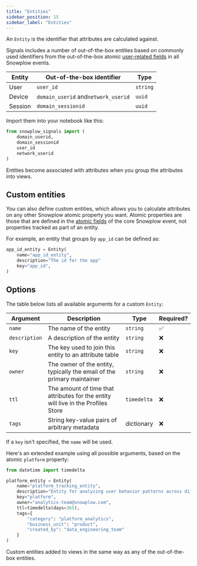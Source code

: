 ```yaml
---
title: "Entities"
sidebar_position: 15
sidebar_label: "Entities"
---
```


An `Entity` is the identifier that attributes are calculated against.

Signals includes a number of out-of-the-box entities based on commonly used identifiers from the out-of-the-box atomic [user-related fields](/docs/fundamentals/canonical-event/index.md#user-related-fields) in all Snowplow events.

| Entity  | Out-of-the-box identifier           | Type     |
| ------- | ----------------------------------- | -------- |
| User    | `user_id`                           | `string` |
| Device  | `domain_userid` and`network_userid` | `uuid`   |
| Session | `domain_sessionid`                  | `uuid`   |

Import them into your notebook like this:

```python
from snowplow_signals import (
    domain_userid,
    domain_sessionid
    user_id
    network_userid
)
```

Entities become associated with attributes when you group the attributes into views.

## Custom entities

You can also define custom entities, which allows you to calculate attributes on any other Snowplow atomic property you want. Atomic properties are those that are defined in the [atomic fields](/docs/fundamentals/canonical-event/index.md#atomic-fields) of the core Snowplow event, not properties tracked as part of an entity.

For example, an entity that groups by `app_id` can be defined as:

```python
app_id_entity = Entity(
    name="app_id_entity",
    description="The id for the app"
    key="app_id",
)
```

## Options

The table below lists all available arguments for a custom `Entity`:

| Argument      | Description                                                                       | Type        | Required? |
| ------------- | --------------------------------------------------------------------------------- | ----------- | --------- |
| `name`        | The name of the entity                                                            | `string`    | ✅         |
| `description` | A description of the entity                                                       | `string`    | ❌         |
| `key`         | The key used to join this entity to an attribute table                            | `string`    | ❌         |
| `owner`       | The owner of the entity, typically the email of the primary maintainer            | `string`    | ❌         |
| `ttl`         | The amount of time that attributes for the entity will live in the Profiles Store | `timedelta` | ❌         |
| `tags`        | String key-value pairs of arbitrary metadata                                      | dictionary  | ❌         |

If a `key` isn't specified, the `name` will be used.

Here's an extended example using all possible arguments, based on the atomic `platform` property:

```python
from datetime import timedelta

platform_entity = Entity(
    name="platform_tracking_entity",
    description="Entity for analyzing user behavior patterns across different platforms (web, mobile, server-side) to understand cross-platform engagement and optimize user experience",
    key="platform",
    owner="analytics-team@snowplow.com",
    ttl=timedelta(days=365),
    tags={
        "category": "platform_analytics",
        "business_unit": "product",
        "created_by": "data_engineering_team"
    }
)
```

Custom entities added to views in the same way as any of the out-of-the-box entities.
